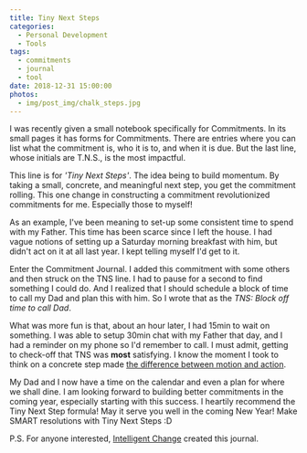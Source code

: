 ```yaml
---
title: Tiny Next Steps
categories:
  - Personal Development
  - Tools
tags:
  - commitments
  - journal
  - tool
date: 2018-12-31 15:00:00
photos: 
  - img/post_img/chalk_steps.jpg
---
```


I was recently given a small notebook specifically for Commitments.  In its small pages it has forms for Commitments. There are entries where you can list what the commitment is, who it is to, and when it is due. But the last line, whose initials are T.N.S., is the most impactful.

This  line is for _'Tiny Next Steps'_. The idea being to build momentum. By taking a small, concrete, and meaningful next step, you get the commitment rolling. This one change in constructing a commitment revolutionized commitments for me. Especially those to myself!

As an example, I've been meaning to set-up some consistent time to spend with my Father.  This time has been scarce since I left the house. I had vague notions of setting up a Saturday morning breakfast with him, but didn't act on it at all last year. I kept telling myself I'd get to it.

Enter the Commitment Journal. I added this commitment with some others and then struck on the TNS line. I had to pause for a second to find  something I could do. And I realized that I should schedule a block of time to call my Dad and plan this with him. So I wrote that as the _TNS: Block off time to call Dad_. 

What was more fun is that, about an hour later, I had 15min to wait on something. I was able to setup 30min chat with my Father that day, and I had a reminder on my phone so I'd remember to call. I must  admit, getting to check-off that TNS was **most** satisfying. I know the moment I took to think on a concrete step made [the difference between motion and action](https://jamesclear.com/taking-action). 

My Dad and I now have a time on the calendar and even a plan for where we shall dine. I am looking forward to building better commitments in the coming year, especially starting with this success. I heartily recommend the Tiny Next Step formula! May it serve you well in the coming New  Year! Make SMART resolutions with Tiny Next Steps :D

P.S. For anyone interested, [Intelligent Change](https://www.intelligentchange.com/) created this journal.